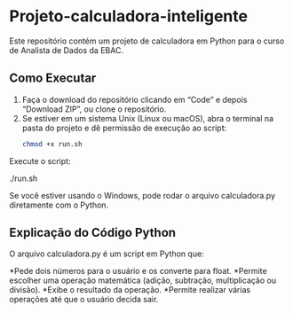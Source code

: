 # Projeto-calculadora-inteligente
Este repositório contém um projeto de calculadora em Python para o curso de Analista de Dados da EBAC.

## Como Executar

1. Faça o download do repositório clicando em “Code” e depois “Download ZIP”, ou clone o repositório.
2. Se estiver em um sistema Unix (Linux ou macOS), abra o terminal na pasta do projeto e dê permissão de execução ao script:
   ```bash
   chmod +x run.sh
   
Execute o script:

./run.sh

Se você estiver usando o Windows, pode rodar o arquivo calculadora.py diretamente com o Python.

## Explicação do Código Python
O arquivo calculadora.py é um script em Python que:

*Pede dois números para o usuário e os converte para float.
*Permite escolher uma operação matemática (adição, subtração, multiplicação ou divisão).
*Exibe o resultado da operação.
*Permite realizar várias operações até que o usuário decida sair.

